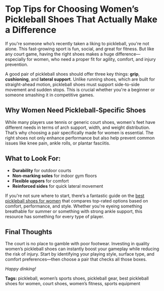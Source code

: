 <h1>Top Tips for Choosing Women’s Pickleball Shoes That Actually Make a Difference</h1>

<p>If you're someone who’s recently taken a liking to pickleball, you're not alone. This fast-growing sport is fun, social, and great for fitness. But like any court game, having the right shoes makes a huge difference—especially for women, who need a proper fit for agility, comfort, and injury prevention.</p>

<p>A good pair of pickleball shoes should offer three key things: <strong>grip</strong>, <strong>cushioning</strong>, and <strong>lateral support</strong>. Unlike running shoes, which are built for straight-ahead motion, pickleball shoes must support side-to-side movement and sudden stops. This is crucial whether you're a beginner or someone smashing it in competitive games.</p>

<h2>Why Women Need Pickleball-Specific Shoes</h2>

<p>While many players use tennis or generic court shoes, women's feet have different needs in terms of arch support, width, and weight distribution. That’s why choosing a pair specifically made for women is essential. The right shoes not only enhance performance but also help prevent common issues like knee pain, ankle rolls, or plantar fasciitis.</p>

<h2>What to Look For:</h2>

<ul>
  <li><strong>Durability</strong> for outdoor courts</li>
  <li><strong>Non-marking soles</strong> for indoor gym floors</li>
  <li><strong>Flexible uppers</strong> for comfort</li>
  <li><strong>Reinforced sides</strong> for quick lateral movement</li>
</ul>

<p>If you're not sure where to start, there’s a fantastic guide on the
<a href="https://www.portacourts.com/blog-detail/best-pickleball-shoes-for-women-top-choices-for-comfort-performance-and-style" target="_blank">
best pickleball shoes for women</a> that compares top-rated options based on comfort, performance, and style. Whether you're eyeing something breathable for summer or something with strong ankle support, this resource has something for every type of player.</p>

<h2>Final Thoughts</h2>

<p>The court is no place to gamble with poor footwear. Investing in quality women’s pickleball shoes can instantly boost your gameplay while reducing the risk of injury. Start by identifying your playing style, surface type, and comfort preferences—then choose a pair that checks all those boxes.</p>

<p><em>Happy dinking!</em></p>

<!-- Optional Tags -->
<p><strong>Tags:</strong> pickleball, women’s sports shoes, pickleball gear, best pickleball shoes for women, court shoes, women’s fitness, sports equipment</p>
